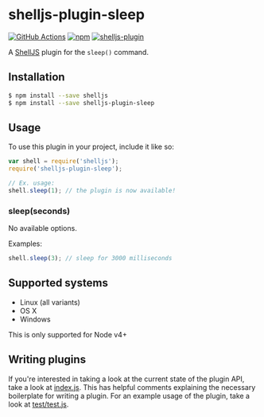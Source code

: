 # shelljs-plugin-sleep

[![GitHub Actions](https://img.shields.io/github/actions/workflow/status/nfischer/shelljs-plugin-sleep/main.yml?style=flat-square&logo=github)](https://github.com/nfischer/shelljs-plugin-sleep/actions/workflows/main.yml)
[![npm](https://img.shields.io/npm/v/shelljs-plugin-sleep.svg?style=flat-square)](https://www.npmjs.com/package/shelljs-plugin-sleep)
[![shelljs-plugin](https://img.shields.io/badge/shelljs-plugin-brightgreen.svg?style=flat-square)](https://github.com/shelljs/shelljs/wiki/Using-ShellJS-Plugins)

A [ShellJS](https://github.com/shelljs/shelljs) plugin for the `sleep()`
command.

## Installation

```bash
$ npm install --save shelljs
$ npm install --save shelljs-plugin-sleep
```

## Usage

To use this plugin in your project, include it like so:

```javascript
var shell = require('shelljs');
require('shelljs-plugin-sleep');

// Ex. usage:
shell.sleep(1); // the plugin is now available!
```

### sleep(seconds)

No available options.

Examples:

```javascript
shell.sleep(3); // sleep for 3000 milliseconds
```

## Supported systems

 - Linux (all variants)
 - OS X
 - Windows

This is only supported for Node v4+

## Writing plugins

If you're interested in taking a look at the current state of the plugin API,
take a look at [index.js](index.js). This has helpful comments explaining the
necessary boilerplate for writing a plugin. For an example usage of the plugin,
take a look at [test/test.js](test/test.js).
